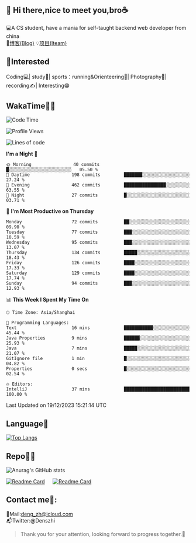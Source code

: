 👋 Hi there,nice to meet you,bro☕
---
💻A CS student, have a mania for self-taught backend web developer from china   
📌[博客(Blog)](https://github.com/HealUP/MyBlog)
💡[项目(Iteam)](https://healup.github.io/)

 <!-- waka-box start -->
 <!-- waka-box end -->
 
🧲**Interested**
--
Coding💻| study📖| sports：running&Orienteering🏃‍| Photography📸| recording✍️| Interesting😁

WakaTime👨‍💻
---
<!--START_SECTION:waka-->
![Code Time](http://img.shields.io/badge/Code%20Time-518%20hrs%2024%20mins-blue)

![Profile Views](http://img.shields.io/badge/Profile%20Views-1-blue)

![Lines of code](https://img.shields.io/badge/From%20Hello%20World%20I%27ve%20Written-205.0%20thousand%20lines%20of%20code-blue)

**I'm a Night 🦉** 

```text
🌞 Morning                40 commits          █░░░░░░░░░░░░░░░░░░░░░░░░   05.50 % 
🌆 Daytime                198 commits         ███████░░░░░░░░░░░░░░░░░░   27.24 % 
🌃 Evening                462 commits         ████████████████░░░░░░░░░   63.55 % 
🌙 Night                  27 commits          █░░░░░░░░░░░░░░░░░░░░░░░░   03.71 % 
```
📅 **I'm Most Productive on Thursday** 

```text
Monday                   72 commits          ██░░░░░░░░░░░░░░░░░░░░░░░   09.90 % 
Tuesday                  77 commits          ███░░░░░░░░░░░░░░░░░░░░░░   10.59 % 
Wednesday                95 commits          ███░░░░░░░░░░░░░░░░░░░░░░   13.07 % 
Thursday                 134 commits         █████░░░░░░░░░░░░░░░░░░░░   18.43 % 
Friday                   126 commits         ████░░░░░░░░░░░░░░░░░░░░░   17.33 % 
Saturday                 129 commits         ████░░░░░░░░░░░░░░░░░░░░░   17.74 % 
Sunday                   94 commits          ███░░░░░░░░░░░░░░░░░░░░░░   12.93 % 
```


📊 **This Week I Spent My Time On** 

```text
🕑︎ Time Zone: Asia/Shanghai

💬 Programming Languages: 
Text                     16 mins             ███████████░░░░░░░░░░░░░░   45.44 % 
Java Properties          9 mins              ██████░░░░░░░░░░░░░░░░░░░   25.93 % 
Java                     7 mins              █████░░░░░░░░░░░░░░░░░░░░   21.07 % 
GitIgnore file           1 min               █░░░░░░░░░░░░░░░░░░░░░░░░   04.82 % 
Properties               0 secs              █░░░░░░░░░░░░░░░░░░░░░░░░   02.54 % 

🔥 Editors: 
IntelliJ                 37 mins             █████████████████████████   100.00 % 
```


 Last Updated on 19/12/2023 15:21:14 UTC
<!--END_SECTION:waka-->

Language🚀
---
[![Top Langs](https://github-readme-stats.vercel.app/api/top-langs/?username=HealUP&layout=compact&hide_border=true)](https://github.com/HealUP)

Repo🧑‍💻
---
![Anurag's GitHub stats](https://github-readme-stats.vercel.app/api?username=HealUP&count_private=true&show_icons=true&theme=gruvbox&hide_border=true) 

[![Readme Card](https://github-readme-stats.vercel.app/api/pin/?username=HealUP&repo=InternetEy&theme=transparent)](https://github.com/HealUP/InternetEy) &emsp;
[![Readme Card](https://github-readme-stats.vercel.app/api/pin/?username=HealUP&repo=CampusExperience&theme=transparent)](https://github.com/HealUP/CampusExperience)


Contact me📱:
---
📮Mail:deng_zh@icloud.com  
📬Twitter:@Denszhi  

> Thank you for your attention, looking forward to progress together.🎉
